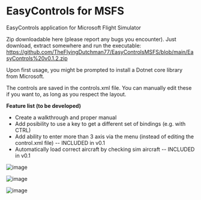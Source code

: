 # EasyControls for MSFS
EasyControls application for Microsoft Flight Simulator

Zip downloadable here (please report any bugs you encounter). Just download, extract somewhere and run the executable:
https://github.com/TheFlyingDutchman77/EasyControlsMSFS/blob/main/EasyControls%20v0.1.2.zip

Upon first usage, you might be prompted to install a Dotnet core library from Microsoft.

The controls are saved in the controls.xml file. You can manually edit these if you want to, as long as you respect the layout.


**Feature list (to be developed)**
- Create a walkthrough and proper manual
- Add posibility to use a key to get a different set of bindings (e.g. with CTRL)
- Add ability to enter more than 3 axis via the menu (instead of editing the control.xml file)  -- INCLUDED in v0.1
- Automatically load correct aircraft by checking sim aircraft -- INCLUDED in v0.1

![image](https://user-images.githubusercontent.com/72393912/152812045-d4caceb5-fc0b-48b5-890a-7309ecc2de65.png)

![image](https://user-images.githubusercontent.com/72393912/152812190-f329ce15-e067-4ff9-becd-6bf810323ed0.png)

![image](https://user-images.githubusercontent.com/72393912/152811927-609260ca-97c8-48f7-a19d-34cdbc123ff7.png)
